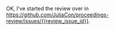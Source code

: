 OK, I've started the review over in https://github.com/JuliaCon/proceedings-review/issues/{{review_issue_id}}.